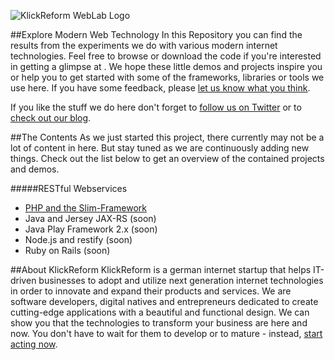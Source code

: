![KlickReform WebLab Logo](http://klickreform.de/blog/wp-content/uploads/2013/04/weblab_logo_medium.png "KlickReform Weblab - Visit our blog: www.klickreform.de/blog")

##Explore Modern Web Technology
In this Repository you can find the results from the experiments we do with various modern internet technologies. Feel free to browse or download the code if you're interested in getting a glimpse at . We hope these little demos and projects inspire you or help you to get started with some of the frameworks, libraries or tools we use here. If you have some feedback, please [let us know what you think](mailto:info@klickreform.de).

If you like the stuff we do here don't forget to [follow us on Twitter](https://twitter.com/KlickReform) or to [check out our blog](http://www.klickreform.de/blog).

##The Contents
As we just started this project, there currently may not be a lot of content in here. But stay tuned as we are continuously adding new things. Check out the list below to get an overview of the contained projects and demos.

#####RESTful Webservices
* [PHP and the Slim-Framework](https://github.com/KlickReform/weblab/tree/master/rest/slim-framework)
* Java and Jersey JAX-RS (soon)
* Java Play Framework 2.x (soon)
* Node.js and restify (soon)
* Ruby on Rails (soon)

##About KlickReform
KlickReform is a german internet startup that helps IT-driven businesses to adopt and utilize next generation internet technologies in order to innovate and expand their products and services. We are software developers, digital natives and entrepreneurs dedicated to create cutting-edge applications with a beautiful and functional design. We can show you that the technologies to transform your business are here and now. You don't have to wait for them to develop or to mature - instead, [start acting now](http://www.klickreform.de).
